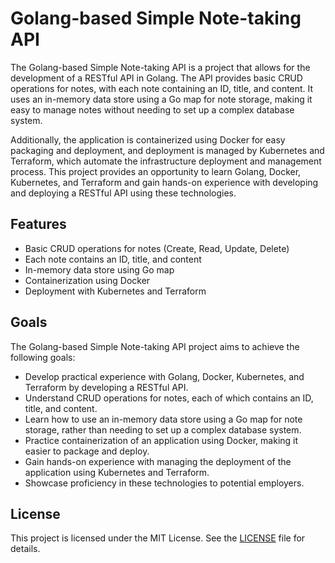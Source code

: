 # Golang-based Simple Note-taking API

The Golang-based Simple Note-taking API is a project that allows for the development of a RESTful API in Golang. The API provides basic CRUD operations for notes, with each note containing an ID, title, and content. It uses an in-memory data store using a Go map for note storage, making it easy to manage notes without needing to set up a complex database system.

Additionally, the application is containerized using Docker for easy packaging and deployment, and deployment is managed by Kubernetes and Terraform, which automate the infrastructure deployment and management process. This project provides an opportunity to learn Golang, Docker, Kubernetes, and Terraform and gain hands-on experience with developing and deploying a RESTful API using these technologies.

## Features

- Basic CRUD operations for notes (Create, Read, Update, Delete)
- Each note contains an ID, title, and content
- In-memory data store using Go map
- Containerization using Docker
- Deployment with Kubernetes and Terraform

## Goals

The Golang-based Simple Note-taking API project aims to achieve the following goals:

- Develop practical experience with Golang, Docker, Kubernetes, and Terraform by developing a RESTful API.
- Understand CRUD operations for notes, each of which contains an ID, title, and content.
- Learn how to use an in-memory data store using a Go map for note storage, rather than needing to set up a complex database system.
- Practice containerization of an application using Docker, making it easier to package and deploy.
- Gain hands-on experience with managing the deployment of the application using Kubernetes and Terraform.
- Showcase proficiency in these technologies to potential employers.

## License

This project is licensed under the MIT License. See the [LICENSE](LICENSE) file for details.
